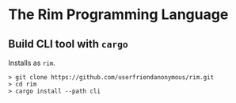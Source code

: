 # The Rim Programming Language

## Build CLI tool with `cargo`
Installs as `rim`.
```
> git clone https://github.com/userfriendanonymous/rim.git
> cd rim
> cargo install --path cli
```
